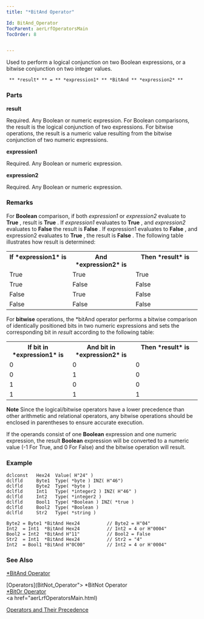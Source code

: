 ```yaml
---
title: "*BitAnd Operator"

Id: BitAnd_Operator
TocParent: aerLrfOperatorsMain
TocOrder: 8


---
```


Used to perform a logical conjunction on two Boolean expressions, or a bitwise conjunction on two integer values. 

```
 ** *result* ** = ** *expression1* ** *BitAnd ** *expression2* ** 
```

### Parts

**result** 

Required. Any Boolean or numeric expression. For Boolean comparisons, the result is the logical conjunction of two expressions. For bitwise operations, the result is a numeric value resulting from the bitwise conjunction of two numeric expressions.


**expression1** 

Required. Any Boolean or numeric expression.


**expression2** 

Required. Any Boolean or numeric expression.


### Remarks
For **Boolean** comparison, if both *expression1* or *expression2* evaluate to **True** , result is **True** . If *expression1* evaluates to **True** , and *expression2* evaluates to **False** the result is **False** . If expression1 evaluates to **False** , and expression2 evaluates to **True** , the result is **False** . The following table illustrates how result is determined: 

<table class="dtTABLE" id="Table3" cellspacing="0">
                <tr valign="top">
                    <th colspan="1" rowspan="1" width="33%">
                        If *expression1*  is
                    </th>
                    <th colspan="1" rowspan="1" width="33%">
                        And *expression2*  is
                    </th>
                    <th colspan="1" rowspan="1" width="34%">
                        Then *result*  is
                    </th>
                </tr>
                <tr valign="top">
                    <td colspan="1" rowspan="1" width="33%" height="22">True</td>
                    <td colspan="1" rowspan="1" width="33%" height="22">True</td>
                    <td colspan="1" rowspan="1" width="34%" height="22">True</td>
                </tr>
                <tr valign="top">
                    <td colspan="1" rowspan="1" width="33%">True</td>
                    <td colspan="1" rowspan="1" width="33%">False</td>
                    <td colspan="1" rowspan="1" width="34%">False</td>
                </tr>
                <tr valign="top">
                    <td colspan="1" rowspan="1" width="33%" height="21">False</td>
                    <td colspan="1" rowspan="1" width="33%" height="21">True</td>
                    <td colspan="1" rowspan="1" width="34%" height="21">False</td>
                </tr>
                <tr valign="top">
                    <td colspan="1" rowspan="1" width="33%">False</td>
                    <td colspan="1" rowspan="1" width="33%">False</td>
                    <td colspan="1" rowspan="1" width="34%">False</td>
                </tr>
</table>

For **bitwise** operations, the *bitAnd operator performs a bitwise comparison of identically positioned bits in two numeric expressions and sets the corresponding bit in *result* according to the following table: 

<table class="dtTABLE" id="Table2" cellspacing="0">
                <tr valign="top">
                    <th colspan="1" rowspan="1" width="33%">
                        If bit in *expression1*  is
                    </th>
                    <th colspan="1" rowspan="1" width="33%">
                        And bit in *expression2*  is
                    </th>
                    <th colspan="1" rowspan="1" width="34%">
                        Then *result*  is
                    </th>
                </tr>
                <tr valign="top">
                    <td colspan="1" rowspan="1" width="33%" height="22">0</td>
                    <td colspan="1" rowspan="1" width="33%" height="22">0</td>
                    <td colspan="1" rowspan="1" width="34%" height="22">0</td>
                </tr>
                <tr valign="top">
                    <td colspan="1" rowspan="1" width="33%">0</td>
                    <td colspan="1" rowspan="1" width="33%">1</td>
                    <td colspan="1" rowspan="1" width="34%">0</td>
                </tr>
                <tr valign="top">
                    <td colspan="1" rowspan="1" width="33%" height="24">1</td>
                    <td colspan="1" rowspan="1" width="33%" height="24">0</td>
                    <td colspan="1" rowspan="1" width="34%" height="24">0</td>
                </tr>
                <tr valign="top">
                    <td colspan="1" rowspan="1" width="33%">1</td>
                    <td colspan="1" rowspan="1" width="33%">1</td>
                    <td colspan="1" rowspan="1" width="34%">1</td>
                </tr>
</table>

**Note** Since the logical/bitwise operators have a lower precedence than other arithmetic and relational operators, any bitwise operations should be enclosed in parentheses to ensure accurate execution. 

If the operands consist of one **Boolean** expression and one numeric expression, the result **Boolean** expression will be converted to a numeric value (-1 For True, and 0 For False) and the bitwise operation will result. 

### Example

```
dclconst   Hex24  Value( H"24" )
dclfld     Byte1  Type( *byte ) INZ( H"46")
dclfld     Byte2  Type( *byte )
dclfld     Int1   Type( *integer2 ) INZ( H"46" )
dclfld     Int2   Type( *integer2 )
dclfld     Bool1  Type( *Boolean ) INZ( *true )
dclfld     Bool2  Type( *Boolean )
dclfld     Str2   Type( *string )

Byte2 = Byte1 *BitAnd Hex24          // Byte2 = H"04"
Int2  = Int1  *BitAnd Hex24          // Int2 = 4 or H"0004"
Bool2 = Int2  *BitAnd H"11"          // Bool2 = False
Str2  = Int1  *BitAnd Hex24          // Str2 = "4"
Int2  = Bool1 *BitAnd H"0C00"        // Int2 = 4 or H'0004"
```

### See Also
[*BitAnd Operator](BitAnd_Operator.html)

[Operators](BitNot_Operator"> *BitNot Operator </a> <br /> <a href="BitOr_Operator">*BitOr Operator</a> <br /> <a href="aerLrfOperatorsMain.html)

[Operators and Their Precedence](Expression_Operators_and_their_Precedence.html) 
